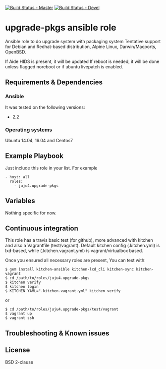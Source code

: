 [![Build Status - Master](https://travis-ci.org/juju4/ansible-upgrade-pkgs.svg?branch=master)](https://travis-ci.org/juju4/ansible-upgrade-pkgs)
[![Build Status - Devel](https://travis-ci.org/juju4/ansible-upgrade-pkgs.svg?branch=devel)](https://travis-ci.org/juju4/ansible-upgrade-pkgs/branches)
# upgrade-pkgs ansible role

Ansible role to do upgrade system with packaging system
Tentative support for Debian and Redhat-based distribution, Alpine Linux, Darwin/Macports, OpenBSD.

If Aide HIDS is present, it will be updated
If reboot is needed, it will be done unless flagged noreboot or if ubuntu livepatch is enabled.

## Requirements & Dependencies

### Ansible
It was tested on the following versions:
 * 2.2

### Operating systems

Ubuntu 14.04, 16.04 and Centos7

## Example Playbook

Just include this role in your list.
For example

```
- host: all
  roles:
    - juju4.upgrade-pkgs
```

## Variables

Nothing specific for now.

## Continuous integration

This role has a travis basic test (for github), more advanced with kitchen and also a Vagrantfile (test/vagrant).
Default kitchen config (.kitchen.yml) is lxd-based, while (.kitchen.vagrant.yml) is vagrant/virtualbox based.

Once you ensured all necessary roles are present, You can test with:
```
$ gem install kitchen-ansible kitchen-lxd_cli kitchen-sync kitchen-vagrant
$ cd /path/to/roles/juju4.upgrade-pkgs
$ kitchen verify
$ kitchen login
$ KITCHEN_YAML=".kitchen.vagrant.yml" kitchen verify
```
or
```
$ cd /path/to/roles/juju4.upgrade-pkgs/test/vagrant
$ vagrant up
$ vagrant ssh
```


## Troubleshooting & Known issues


## License

BSD 2-clause

